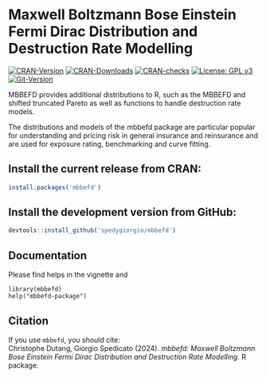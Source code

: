# Maxwell Boltzmann Bose Einstein Fermi Dirac Distribution and Destruction Rate Modelling

[![CRAN-Version](https://www.r-pkg.org/badges/version/mbbefd)](https://cran.r-project.org/package=mbbefd)
[![CRAN-Downloads](https://cranlogs.r-pkg.org/badges/last-month/mbbefd)](https://cran.r-project.org/package=mbbefd)
[![CRAN-checks](https://badges.cranchecks.info/summary/mbbefd.svg)](https://cran.r-project.org/web/checks/check_results_mbbefd.html)
[![License: GPL
v3](https://img.shields.io/badge/License-GPLv3-blue.svg)](https://www.gnu.org/licenses/gpl-3.0)
[![Git-Version](https://img.shields.io/badge/devel%20version-0.8.14-red.svg)](https://github.com/spedygiorgio/mbbefd)

MBBEFD provides additional distributions to R, such as the MBBEFD and
shifted truncated Pareto as well as functions to handle destruction rate
models.

The distributions and models of the mbbefd package are particular
popular for understanding and pricing risk in general insurance and
reinsurance and are used for exposure rating, benchmarking and curve
fitting.

## Install the current release from CRAN:

``` r
install.packages('mbbefd')
```

## Install the development version from GitHub:

``` r
devtools::install_github('spedygiorgio/mbbefd')
```

## Documentation

Please find helps in the vignette and

```         
library(mbbefd)
help("mbbefd-package")
```

## Citation

If you use `mbbefd`, you should cite: <br /> Christophe Dutang, Giorgio
Spedicato (2024). *mbbefd: Maxwell Boltzmann Bose Einstein Fermi Dirac
Distribution and Destruction Rate Modelling.* R package.
